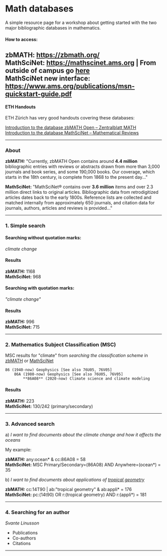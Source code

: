 # Math databases

A simple resource page for a workshop about getting started with the two major bibliographic databases in mathematics.

#### How to access:

**zbMATH:** https://zbmath.org/    
**MathSciNet:** https://mathscinet.ams.org   |   From outside of campus go [here](https://focus.lib.kth.se/login?URL=https://www.ams.org/mathscinet/)       
**MathSciNet new interface:** https://www.ams.org/publications/msn-quickstart-guide.pdf
---

#### ETH Handouts   

ETH Zürich has very good handouts covering these databases:    

[Introduction to the database zbMATH Open – Zentralblatt MATH](https://github.com/awandahl/math/blob/main/ETH_2022-03-11-ZentralblattMATH_Handout_EN.pdf)    
[Introduction to the database MathSciNet – Mathematical Reviews](https://github.com/awandahl/math/blob/main/ETH_2022-03-11-MathSciNet_Handout_EN.pdf)

---
### About

**zbMATH:** "Currently, zbMATH Open contains around **4.4 million** bibliographic entries with reviews or abstracts drawn from more than 3,000 journals and book series, and some 190,000 books. Our coverage, which starts in the 18th century, is complete from 1868 to the present day..."    

**MathSciNet:** "MathSciNet® contains over **3.6 million** items and over 2.3 million direct links to original articles. Bibliographic data from retrodigitized articles dates back to the early 1800s. Reference lists are collected and matched internally from approximately 650 journals, and citation data for journals, authors, articles and reviews is provided..."    

---

### 1. Simple search  

#### Searching **without** quotation marks:    


*climate change*    

#### Results    
**zbMATH:** 1168    
**MathSciNet:** 968    

#### Searching **with** quotation marks:    

*"climate change"* 

#### Results
**zbMATH:** 996    
**MathSciNet:** 715    

---

### 2. Mathematics Subject Classification (MSC)
MSC results for "climate" from *searching the classification scheme* in [zbMATH](https://zbmath.org/classification/) or [MathSciNet](https://mathscinet.ams.org/mathscinet/freeTools.html?version=2)    

````
86 (1940-now) Geophysics [See also 76U05, 76V05]    
	86A (1980-now) Geophysics [See also 76U05, 76V05]    
		**86A08** (2020-now) Climate science and climate modeling    
````
#### Results
**zbMATH:** 223    
**MathSciNet:** 130/242 (primary/secondary)    

---
### 3. Advanced search    

a) *I want to find documents about the climate change and how it affects the oceans*        

My example:    

**zbMATH:**  any:ocean* & cc:86A08  = 58    
**MathSciNet:** MSC Primary/Secondary=(86A08) AND Anywhere=(ocean*) = 35    

b) *I want to find documents about applications of [tropical geometry](https://en.wikipedia.org/wiki/Tropical_geometry)*

**zbMATH:** cc:14T90 | ab:"tropical geometry" & ab:appli*  = 176    
**MathSciNet:** pc:(14t90) OR r:(tropical geometry) AND r:(appli*) = 181   

---
### 4. Searching for an author    

*Svante Linusson*    
- Publications
- Co-authors
- Citations

---

